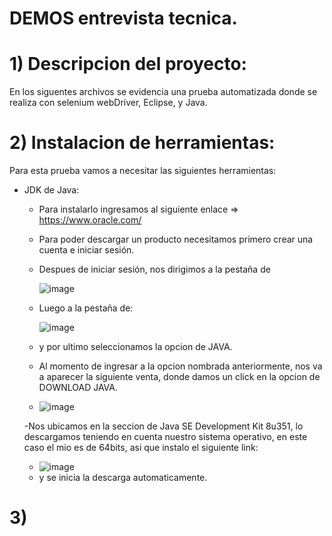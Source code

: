 # DEMOS entrevista tecnica.


# 1) Descripcion del proyecto:

En los siguentes archivos se evidencia una prueba automatizada donde se realiza con 
selenium webDriver, Eclipse, y Java.


# 2) Instalacion de herramientas:

Para esta prueba vamos a necesitar las siguientes herramientas:

- JDK de Java:
  - Para instalarlo ingresamos al siguiente enlace => https://www.oracle.com/
  - Para poder descargar un producto necesitamos primero crear una cuenta e iniciar sesión.
  - Despues de iniciar sesión, nos dirigimos a la pestaña de
 
    ![image](https://user-images.githubusercontent.com/95291737/201195783-fa474faf-b1df-4405-bf07-7a132bcb4aa4.png)
    
  - Luego a la pestaña de: 
  
    ![image](https://user-images.githubusercontent.com/95291737/201196308-fb737c12-d935-44c5-9fa3-55af23ab8707.png)
    
  - y por ultimo seleccionamos la opcion de JAVA.
   
  - Al momento de ingresar a la opcion nombrada anteriormente, nos va a aparecer la siguiente venta, donde damos un click en la opcion de DOWNLOAD JAVA.
  - ![image](https://user-images.githubusercontent.com/95291737/201207413-f9811768-a7f2-468c-a285-e2833c7272bf.png)
  
  -Nos ubicamos en la seccion de Java SE Development Kit 8u351, lo descargamos teniendo en cuenta nuestro sistema operativo, en este caso el mio es de 64bits, 
  asi que instalo el siguiente link:
  
  - ![image](https://user-images.githubusercontent.com/95291737/201208069-c2f6d2a8-9ee1-414e-9b1e-09228286730b.png)
  - y se inicia la descarga automaticamente.
  
  






# 3) 

